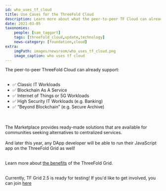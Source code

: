 ```yaml
---
id: who_uses_tf_cloud
title: Use Cases for the ThreeFold Cloud
description: Learn more about what the peer-to-peer TF Cloud can already achieve! 
date: 2021-03-05
taxonomies:
    people: [sam_taggart]
    tags: [threefold_cloud,update,technology]
    news-category: [foundation,cloud]
extra:
    imgPath: images/newsroom/who_uses_tf_cloud.png
    image_caption: who uses tf cloud
---
```


The peer-to-peer ThreeFold Cloud can already support:
<br/>
<br/>

- ✅ Classic IT Workloads
- ✅ Blockchain As A Service
- ✅ Internet of Things or 5G Workloads
- ✅ High Security IT Workloads (e.g. Banking)
- ✅ “Beyond Blockchain” (e.g. Secure Archive)

<br/>
<br/>
The Marketplace provides ready-made solutions that are available for communities seeking alternatives to centralized services.
<br/>
<br/>
And later this year, any DApp developer will be able to run their JavaScript app on the ThreeFold Grid as well!
<br/>
<br/>

Learn more about [the benefits](https://threefold.io/info/threefold#/threefold__grid_why) of the ThreeFold Grid.
<br/>
<br/>

Currently, TF Grid 2.5 is ready for testing! If you'd like to get involved, you can join [here](https://bit.ly/tftesting)